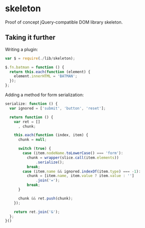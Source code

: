 skeleton
========
Proof of concept jQuery-compatible DOM library skeleton.

Taking it further
-----------------
Writing a plugin:
```js
var $ = require(./lib/skeleton);

$.fn.batman = function () {
  return this.each(function (element) {
    element.innerHTML = 'BATMAN';
  });
};
```

Adding a method for form serialization:
```js
serialize: function () {
  var ignored = ['submit', 'button', 'reset'];

  return function () {
    var ret = []
      , chunk;

    this.each(function (index, item) {
      chunk = null;

      switch (true) {
        case (item.nodeName.toLowerCase() === 'form'):
          chunk = wrapper(slice.call(item.elements))
              .serialize();
          break;
        case (item.name && ignored.indexOf(item.type) === -1):
          chunk = [item.name, item.value ? item.value : '']
              .join('=');
          break;
      }

      chunk && ret.push(chunk);
    });

    return ret.join('&');
  };
}()
```
